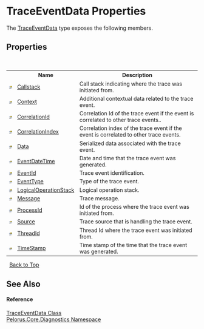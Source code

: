 # TraceEventData Properties
 

The <a href="707B7152">TraceEventData</a> type exposes the following members.


## Properties
&nbsp;<table><tr><th></th><th>Name</th><th>Description</th></tr><tr><td>![Public property](media/pubproperty.gif "Public property")</td><td><a href="29D02FDD">Callstack</a></td><td>
Call stack indicating where the trace was initiated from.</td></tr><tr><td>![Public property](media/pubproperty.gif "Public property")</td><td><a href="96BA81BD">Context</a></td><td>
Additional contextual data related to the trace event.</td></tr><tr><td>![Public property](media/pubproperty.gif "Public property")</td><td><a href="A3286731">CorrelationId</a></td><td>
Correlation Id of the trace event if the event is correlated to other trace events..</td></tr><tr><td>![Public property](media/pubproperty.gif "Public property")</td><td><a href="4019979D">CorrelationIndex</a></td><td>
Correlation index of the trace event if the event is correlated to other trace events.</td></tr><tr><td>![Public property](media/pubproperty.gif "Public property")</td><td><a href="910AD47D">Data</a></td><td>
Serialized data associated with the trace event.</td></tr><tr><td>![Public property](media/pubproperty.gif "Public property")</td><td><a href="E304428E">EventDateTime</a></td><td>
Date and time that the trace event was generated.</td></tr><tr><td>![Public property](media/pubproperty.gif "Public property")</td><td><a href="E56D0437">EventId</a></td><td>
Trace event identification.</td></tr><tr><td>![Public property](media/pubproperty.gif "Public property")</td><td><a href="E0533341">EventType</a></td><td>
Type of the trace event.</td></tr><tr><td>![Public property](media/pubproperty.gif "Public property")</td><td><a href="D8825B50">LogicalOperationStack</a></td><td>
Logical operation stack.</td></tr><tr><td>![Public property](media/pubproperty.gif "Public property")</td><td><a href="68A4BC51">Message</a></td><td>
Trace message.</td></tr><tr><td>![Public property](media/pubproperty.gif "Public property")</td><td><a href="E83D6392">ProcessId</a></td><td>
Id of the process where the trace event was initiated from.</td></tr><tr><td>![Public property](media/pubproperty.gif "Public property")</td><td><a href="F3668065">Source</a></td><td>
Trace source that is handling the trace event.</td></tr><tr><td>![Public property](media/pubproperty.gif "Public property")</td><td><a href="80E0BA81">ThreadId</a></td><td>
Thread Id where the trace event was initiated from.</td></tr><tr><td>![Public property](media/pubproperty.gif "Public property")</td><td><a href="B500ACDC">TimeStamp</a></td><td>
Time stamp of the time that the trace event was generated.</td></tr></table>&nbsp;
<a href="#traceeventdata-properties">Back to Top</a>

## See Also


#### Reference
<a href="707B7152">TraceEventData Class</a><br /><a href="9C794B0B">Pelorus.Core.Diagnostics Namespace</a><br />